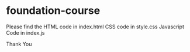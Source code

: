 # foundation-course
Please find the HTML code in index.html
CSS code in style.css
Javascript Code in index.js

Thank You
